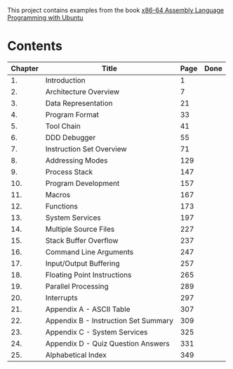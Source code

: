 
This project contains examples from the book
[x86-64 Assembly Language Programming with Ubuntu](http://www.egr.unlv.edu/~ed/x86.html)

# Contents

| Chapter | Title                                 | Page | Done |
|---------|---------------------------------------|------|------|
|  1.     | Introduction                          |   1  |      |
|  2.     | Architecture Overview                 |   7  |      |
|  3.     | Data Representation                   |  21  |      |
|  4.     | Program Format                        |  33  |      |
|  5.     | Tool Chain                            |  41  |      |
|  6.     | DDD Debugger                          |  55  |      |
|  7.     | Instruction Set Overview              |  71  |      |
|  8.     | Addressing Modes                      | 129  |      |
|  9.     | Process Stack                         | 147  |      |
| 10.     | Program Development                   | 157  |      |
| 11.     | Macros                                | 167  |      |
| 12.     | Functions                             | 173  |      |
| 13.     | System Services                       | 197  |      |
| 14.     | Multiple Source Files                 | 227  |      |
| 15.     | Stack Buffer Overflow                 | 237  |      |
| 16.     | Command Line Arguments                | 247  |      |
| 17.     | Input/Output Buffering                | 257  |      |
| 18.     | Floating Point Instructions           | 265  |      |
| 19.     | Parallel Processing                   | 289  |      |
| 20.     | Interrupts                            | 297  |      |
| 21.     | Appendix A - ASCII Table              | 307  |      |
| 22.     | Appendix B - Instruction Set Summary  | 309  |      |
| 23.     | Appendix C - System Services          | 325  |      |
| 24.     | Appendix D - Quiz Question Answers    | 331  |      |
| 25.     | Alphabetical Index                    | 349  |      |
